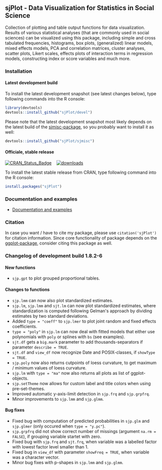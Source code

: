 sjPlot - Data Visualization for Statistics in Social Science
------------------------------------------------------------------------------
Collection of plotting and table output functions for data visualization. Results of various statistical analyses (that are commonly used in social sciences) can be visualized using this package, including simple and cross tabulated frequencies, histograms, box plots, (generalized) linear models, mixed effects models, PCA and correlation matrices, cluster analyses, scatter plots, Likert scales, effects plots of interaction terms in regression models, constructing index or score variables and much more.


### Installation

#### Latest development build

To install the latest development snapshot (see latest changes below), type following commands into the R console:

```r
library(devtools)
devtools::install_github("sjPlot/devel")
```

Please note that the latest development snapshot most likely depends on the latest build of the [sjmisc-package](https://github.com/sjPlot/sjmisc), so you probably want to install it as well:

```r
devtools::install_github("sjPlot/sjmisc")
```

#### Officiale, stable release
[![CRAN_Status_Badge](http://www.r-pkg.org/badges/version/sjPlot)](http://cran.r-project.org/package=sjPlot) 
&#160;&#160;
[![downloads](http://cranlogs.r-pkg.org/badges/sjPlot)](http://cranlogs.r-pkg.org/)

To install the latest stable release from CRAN, type following command into the R console:

```r
install.packages("sjPlot")
```

### Documentation and examples

- [Documentation and examples](http://www.strengejacke.de/sjPlot/)


### Citation

In case you want / have to cite my package, please use `citation('sjPlot')` for citation information. Since core functionality of package depends on the [ggplot-package](http://cran.r-project.org/package=ggplot2), consider citing this package as well.

### Changelog of development build 1.8.2-6

#### New functions
* `sjp.gpt` to plot grouped proportional tables.

#### Changes to functions
* `sjp.lmm` can now also plot standardized estimates.
* `sjp.lm`, `sjp.lmm` and `sjt.lm` can now plot standardized estimates, where standardization is computed following Gelman's approach by dividing estimates by two standard deviations.
* Added `type = "coeff"` to `sjp.lmer` to plot joint random and fixed effects coefficients.
* `type = "poly"` in `sjp.lm` can now deal with fitted models that either use polynomials with `poly` or splines with `bs` (see examples).
* `sjt.df` gets a `big.mark` parameter to add thousands-separators if parameter `describe = TRUE`.
* `sjt.df` and `view_df` now recognize Date and POSIX-classes, if `showType = TRUE`.
* `sjp.poly` now also returns cutpoints of loess curvature, to get maximum / minimum values of loess curvature.
* `sjp.lm` with `type = "ma"` now also returns all plots as list of ggplot-objects.
* `sjp.setTheme` now allows for custom label and title colors when using pre-set-themes.
* Improved automatic y-axis-limit detection in `sjp.frq` and `sjp.grpfrq`.
* Minor improvements to `sjp.lmm` and `sjp.glmm`.

#### Bug fixes
* Fixed bug with computation of predicted probabilities in `sjp.glm` and `sjp.glmer` (only occured when `type = "y.pc"`).
* `sjp.grpfrq` did not show correct number of missings (argument `na.rm = FALSE`), if grouping variable startet with zero.
* Fixed bug with `sjp.frq` and `sjt.frq`, when variable was a labelled factor with lowest factor level smaller than 1.
* Fixed bug in `view_df` with parameter `showFreq = TRUE`, when variable was a character vector.
* Minor bug fixes with p-shapes in `sjp.lmm` and `sjp.glmm`.